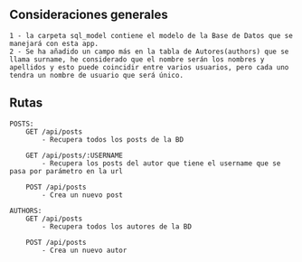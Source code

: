 ## Consideraciones generales
    
    1 - la carpeta sql_model contiene el modelo de la Base de Datos que se manejará con esta app.
    2 - Se ha añadido un campo más en la tabla de Autores(authors) que se llama surname, he considerado que el nombre serán los nombres y apellidos y esto puede coincidir entre varios usuarios, pero cada uno tendra un nombre de usuario que será único.



## Rutas

    POSTS:
        GET /api/posts
            - Recupera todos los posts de la BD

        GET /api/posts/:USERNAME
            - Recupera los posts del autor que tiene el username que se pasa por parámetro en la url

        POST /api/posts
            - Crea un nuevo post

    AUTHORS:
        GET /api/posts
            - Recupera todos los autores de la BD

        POST /api/posts
            - Crea un nuevo autor